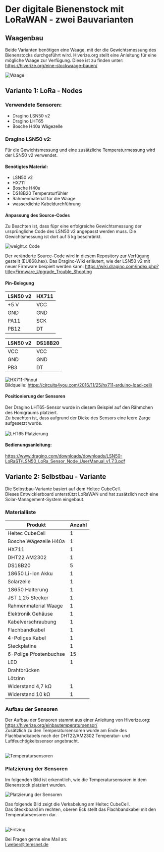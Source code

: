 # Der digitale Bienenstock mit LoRaWAN - zwei Bauvarianten

## Waagenbau
Beide Varianten benötigen eine Waage, mit der die Gewichtsmessung des Bienenstocks durchgeführt wird.
Hiverize.org stellt eine Anleitung für eine mögliche Waage zur Verfügung.
Diese ist zu finden unter:
https://hiverize.org/eine-stockwaage-bauen/

![Waage](https://github.com/items-gmbh/digitaler-Bienenstock/blob/main/Abbildungen/Waage.jpg)

## Variante 1: LoRa - Nodes

### Verwendete Sensoren:
* Dragino LSN50 v2
* Dragino LHT65
* Bosche H40a Wägezelle

### Dragino LSN50 v2:
Für die Gewichtsmessung und eine zusätzliche Temperaturmessung wird der LSN50 v2 verwendet.
#### Benötigtes Material:
* LSN50 v2
* HX711
* Bosche H40a 
* DS18B20 Temperaturfühler
* Rahmenmaterial für die Waage
* wasserdichte Kabeldurchführung

#### Anpassung des Source-Codes
Zu Beachten ist, dass füpr eine erfolgreiche Gewichtsmessung der ursprüngliche Code des LSN50 v2 angepasst werden muss.
Die Gewichtsmessung ist dort auf 5 kg beschränkt.

![weight.c Code](https://github.com/items-gmbh/digitaler-Bienenstock/blob/main/Abbildungen/weight_code.png)

Der veränderte Source-Code wird in diesem Repository zur Verfügung gestellt (EU868.hex).
Das Dragino-Wiki erläutert, wie der LSN50 v2 mit neuer Firmware bespielt werden kann:
https://wiki.dragino.com/index.php?title=Firmware_Upgrade_Trouble_Shooting

#### Pin-Belegung
LSN50 v2 | HX711      
---------|------------
+5 V|VCC
GND|GND
PA11|SCK
PB12|DT

LSN50 v2 | DS18B20
---------|---------
VCC      | VCC
GND      | GND
PB3      | DT

![HX711-Pinout](https://github.com/items-gmbh/digitaler-Bienenstock/blob/main/Abbildungen/Load_Cell_Pinout.png)
<br>Bildquelle: https://circuits4you.com/2016/11/25/hx711-arduino-load-cell/

#### Positionierung der Sensoren
Der Dragino LHT65-Sensor wurde in diesem Beispiel auf den Rähmchen des Honigraums platziert.<br>
Zu beachten ist, dass aufgrund der Dicke des Sensors eine leere Zarge aufgesetzt wurde.<br><br>
![LHT65 Platzierung](https://github.com/items-gmbh/digitaler-Bienenstock/blob/main/Abbildungen/LHT65.jpg)


#### Bedienungsanleitung:
https://www.dragino.com/downloads/downloads/LSN50-LoRaST/LSN50_LoRa_Sensor_Node_UserManual_v1.7.3.pdf

## Variante 2: Selbstbau - Variante
Die Selbstbau-Variante basiert auf dem Heltec CubeCell.<br>
Dieses Entwicklerboard unterstützt LoRaWAN und hat zusätzlich noch eine Solar-Management-System eingebaut. <br>
### Materialliste

Produkt         | Anzahl
----------------|-------
Heltec CubeCell | 1
Bosche Wägezelle H40a | 1
HX711 | 1
DHT22 AM2302 | 1
DS18B20 | 5
18650 Li-Ion Akku | 1
Solarzelle | 1
18650 Halterung | 1
JST 1,25 Stecker | 1
Rahmenmaterial Waage | 1
Elektronik Gehäuse | 1
Kabelverschraubung | 1
Flachbandkabel | 1
4-Poliges Kabel | 1
Steckplatine | 1
6-Polige Pfostenbuchse | 15
LED | 1
Drahtbrücken |
Lötzinn|
Widerstand 4,7 kΩ | 1
Widerstand 10 kΩ | 1

### Aufbau der Sensoren
Der Aufbau der Sensoren stammt aus einer Anleitung von Hiverize.org: <br>
https://hiverize.org/einbautemperatursensor/ <br>
Zusätzlich zu den Temperatursensoren wurde am Ende des Flachbandkabels noch der DHT22/AM2302 Temperatur- und Luftfeuchtigkeitssensor angebracht.<br><br>

![Temperatursensoren](https://github.com/items-gmbh/digitaler-Bienenstock/blob/main/Abbildungen/Eigenbau3.jpg)<br>


### Platzierung der Sensoren
Im folgenden Bild ist erkenntlich, wie die Temperatursensoren in dem Bienenstock platziert wurden.<br>

![Platzierung der Sensoren](https://github.com/items-gmbh/digitaler-Bienenstock/blob/main/Abbildungen/Eigenbau1.jpg) <br>

Das folgende Bild zeigt die Verkabelung am Heltec CubeCell. <br>
Das Steckboard im rechten, oberen Eck stellt das Flachbandkabel mit den Temperatursensoren dar. <br><br>

![Fritzing](https://github.com/items-gmbh/digitaler-Bienenstock/blob/main/Abbildungen/Fritzing.png) <br>

Bei Fragen gerne eine Mail an: <br>
l.weber@itemsnet.de
